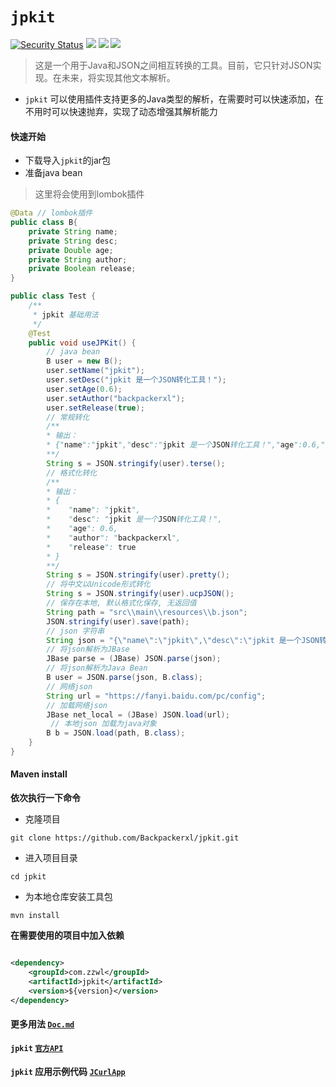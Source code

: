 # `jpkit`

[![Security Status](https://www.oscs1024.com/platform/badge/murphysecurity/murphysec.svg?t=1)](https://www.murphysec.com/accept?code=a111c7f25ae06b96daa00627832e6b68&type=1&from=2&t=2)
[![](https://badgen.net/badge/releases/v1.0.1/purple?icon=github)](https://github.com/Backpackerxl/jpkit/releases/tag/jpkit1.0.1)
[![](https://badgen.net/badge/maven/v1.0.0/cyan?icon=maven)](https://github.com/Backpackerxl/jpkit/packages/1773341)
[![](https://badgen.net/badge/license/Apache%20License%202.0/blue?icon=gitlab)](https://github.com/Backpackerxl/jpkit/blob/main/LICENSE)

> 这是一个用于Java和JSON之间相互转换的工具。目前，它只针对JSON实现。在未来，将实现其他文本解析。

- `jpkit` 可以使用插件支持更多的Java类型的解析，在需要时可以快速添加，在不用时可以快速抛弃，实现了动态增强其解析能力

#### 快速开始

- 下载导入`jpkit`的jar包
- 准备java bean
> 这里将会使用到lombok插件
```java
@Data // lombok插件
public class B{
    private String name;
    private String desc;
    private Double age;
    private String author;
    private Boolean release;
}
```
```java
public class Test {
    /**
     * jpkit 基础用法
     */
    @Test
    public void useJPKit() {
        // java bean
        B user = new B();
        user.setName("jpkit");
        user.setDesc("jpkit 是一个JSON转化工具！");
        user.setAge(0.6);
        user.setAuthor("backpackerxl");
        user.setRelease(true);
        // 常规转化
        /**
        * 输出：
        * {"name":"jpkit","desc":"jpkit 是一个JSON转化工具！","age":0.6,"author":"backpackerxl","release":true}
        **/
        String s = JSON.stringify(user).terse();
        // 格式化转化
        /**
        * 输出：
        * {
        *    "name": "jpkit",
        *    "desc": "jpkit 是一个JSON转化工具！",
        *    "age": 0.6,
        *    "author": "backpackerxl",
        *    "release": true
        * }
        **/
        String s = JSON.stringify(user).pretty();
        // 将中文以Unicode形式转化
        String s = JSON.stringify(user).ucpJSON();
        // 保存在本地, 默认格式化保存, 无返回值
        String path = "src\\main\\resources\\b.json";
        JSON.stringify(user).save(path);
        // json 字符串
        String json = "{\"name\":\"jpkit\",\"desc\":\"jpkit 是一个JSON转化工具！\",\"age\":0.6,\"author\":\"backpackerxl\",\"release\":true}";
        // 将json解析为JBase
        JBase parse = (JBase) JSON.parse(json);
        // 将json解析为Java Bean
        B user = JSON.parse(json, B.class);
        // 网络json
        String url = "https://fanyi.baidu.com/pc/config";
        // 加载网络json
        JBase net_local = (JBase) JSON.load(url);
         // 本地json 加载为java对象
        B b = JSON.load(path, B.class);
    }
}
```

#### Maven install

**依次执行一下命令**

- 克隆项目

```
git clone https://github.com/Backpackerxl/jpkit.git
```

- 进入项目目录

```
cd jpkit
```

- 为本地仓库安装工具包

```
mvn install
```

**在需要使用的项目中加入依赖**

```xml

<dependency>
    <groupId>com.zzwl</groupId>
    <artifactId>jpkit</artifactId>
    <version>${version}</version>
</dependency>
```

#### 更多用法 [`Doc.md`](docs/Doc.md)

#### `jpkit` [`官方API`](https://backpackerxl.github.io/jpkit/)

#### `jpkit` 应用示例代码 [`JCurlApp`](src/test/java/com/zzwl/jpkit/plug/JCurlApp.java)
